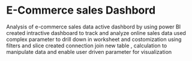 # E-Commerce sales Dashbord

Analysis of e-commerce sales data active dashbord by using power BI
created intractive dashboard to track and analyze online sales data
used complex parameter to drill down in worksheet and costomization using filters and slice
created connection join new table , calculation to manipulate data and enable user driven parameter for visualization
